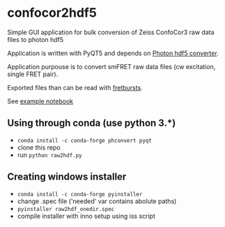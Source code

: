 # confocor2hdf5
Simple GUI application for bulk conversion of  Zeiss ConfoCor3 raw data files to photon hdf5

Application is written with PyQT5 and depends on [Photon hdf5 converter](http://photon-hdf5.github.io/).

Application purpouse is to convert smFRET raw data files (cw excitation, single FRET pair).

Exported files than can be read with [fretbursts](https://github.com/OpenSMFS/FRETBursts).

See [example notebook](confocor2hdf5.ipynb)

## Using through conda (use python 3.*)
- `conda install -c conda-forge phconvert pyqt `
- clone this repo
- run `python raw2hdf.py`

## Creating windows installer

- `conda install -c conda-forge pyinstaller`
- change .spec file ('needed' var contains abolute paths)
- `pyinstaller raw2hdf_onedir.spec`
- compile installer with inno setup using iss script
